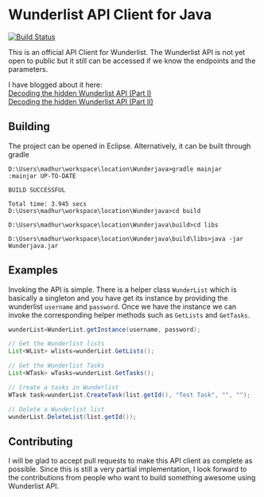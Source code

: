 Wunderlist API Client for Java
==============================

[![Build Status](https://travis-ci.org/madhur/wunder-java.svg?branch=master)](https://travis-ci.org/madhur/wunder-java)

This is an official API Client for Wunderlist. The Wunderlist API is not yet open to public but it still can be accessed if we know the endpoints and the parameters.

I have blogged about it here:  
[Decoding the hidden Wunderlist API (Part I)](http://www.madhur.co.in/blog/2014/05/02/decodewunderlistapi.html)  
[Decoding the hidden Wunderlist API (Part II)](http://www.madhur.co.in/blog/2014/05/02/decodewunderlistapi2.html)  


Building
--------

The project can be opened in Eclipse. Alternatively, it can be built through gradle

```
D:\Users\madhur\workspace\location\Wunderjava>gradle mainjar
:mainjar UP-TO-DATE

BUILD SUCCESSFUL

Total time: 3.945 secs
D:\Users\madhur\workspace\location\Wunderjava>cd build

D:\Users\madhur\workspace\location\Wunderjava\build>cd libs

D:\Users\madhur\workspace\location\Wunderjava\build\libs>java -jar Wunderjava.jar
```

Examples
--------

Invoking the API is simple. There is a helper class `WunderList` which is basically a singleton and you have get its instance by providing the wunderlist `username` and `password`. Once we have
the instance we can invoke the corresponding helper methods such as `GetLists` and `GetTasks`. 


```Java
wunderList=WunderList.getInstance(username, password);

// Get the Wunderlist lists
List<WList> wlists=wunderList.GetLists();

// Get the Wunderlist Tasks
List<WTask> wTasks=wunderList.GetTasks();

// Create a tasks in Wunderlist
WTask task=wunderList.CreateTask(list.getId(), "Test Task", "", "");

// Delete a Wunderlist list
wunderList.DeleteList(list.getId());

```

Contributing
------------

I will be glad to accept pull requests to make this API client as complete as possible. Since this is still a very partial implementation, I look forward to the contributions from people who want to build something awesome using Wunderlist API.

